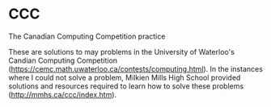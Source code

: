 CCC
===

The Canadian Computing Competition practice

These are solutions to may problems in the University of Waterloo's
Candian Computing Competition (https://cemc.math.uwaterloo.ca/contests/computing.html). 
In the instances where I could not solve a problem, Milkien Mills High School provided
solutions and resources required to learn how to solve these problems (http://mmhs.ca/ccc/index.htm). 
